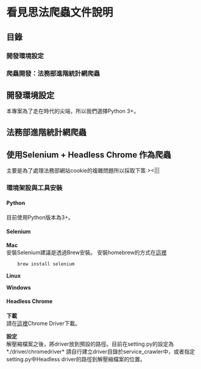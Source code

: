 # 看見思法爬蟲文件說明

## 目錄
### 開發環境設定
### 爬蟲開發：法務部進階統計網爬蟲

## 開發環境設定
本專案為了走在時代的尖端，所以我們選擇Python 3+。



## 法務部進階統計網爬蟲

## 

## 使用Selenium + Headless Chrome 作為爬蟲
主要是為了處理法務部網站cookie的複雜問題所以採取下策 ><|||

### 環境架設與工具安裝

#### Python
目前使用Python版本為3+。

#### Selenium

**Mac**<br>
安裝Selenium建議是透過Brew安裝。
安裝homebrew的方式在[這裡](https://brew.sh)
```bash
    brew install selenium
```

**Linux**<br>

**Windows**<br>

#### Headless Chrome

**下載**<br>
請在[這裡](https://sites.google.com/a/chromium.org/chromedriver/downloads)Chrome Driver下載。

**設定**<br>
解壓縮檔案之後，將driver放到預設的路徑。目前在setting.py的設定為*./driver/chromedriver*
請自行建立driver目錄於service_crawler中，或者指定setting.py中Headless driver的路徑到解壓縮檔案的位置。